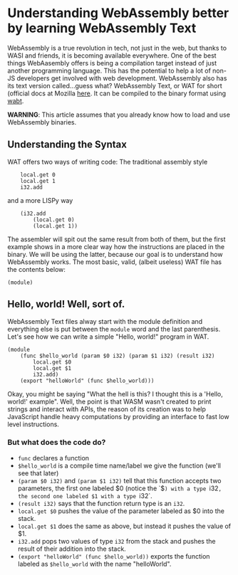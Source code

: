 # Understanding WebAssembly better by learning WebAssembly Text

WebAssembly is a true revolution in tech, not just in the web, but thanks to WASI and friends, it is becoming available everywhere.
One of the best things WebAasembly offers is being a compilation target 
instead of just another programming language. This has the potential to help a lot of non-JS developers 
get involved with web development. WebAssembly also has its text version 
called...guess what? WebAssembly Text, or WAT for short (official docs at Mozilla [here](https://developer.mozilla.org/en-US/docs/WebAssembly/Understanding_the_text_format). It can be compiled to the binary format using [wabt](https://github.com/WebAssembly/wabt).

**WARNING**: This article assumes that you already know how to load and use WebAssembly binaries.

## Understanding the Syntax
WAT offers two ways of writing code:
The traditional assembly style
```wat
	local.get 0
	local.get 1
	i32.add
```
and a more LISPy way
```wat
	(i32.add
		(local.get 0)
		(local.get 1))
```
The assembler will spit out the same result from both of them, but the first
example shows in a more clear way how the instructions are placed in the
binary. We will be using the latter, because our goal is to understand how WebAssembly works.
The most basic, valid, (albeit useless) WAT file has the contents
below:
```wat
(module)
```
## Hello, world! Well, sort of.
WebAssembly Text files alway start with the module definition and everything else is put between the `module` word and the last parenthesis. Let's see how we can write a simple "Hello, world!" program in WAT.
```wat
(module
	(func $hello_world (param $0 i32) (param $1 i32) (result i32)
		local.get $0
		local.get $1
		i32.add)
	(export "helloWorld" (func $hello_world)))
```
Okay, you might be saying "What the hell is this? I thought this is a 'Hello, world!' example".
Well, the point is that WASM wasn't created to print strings and interact with APIs,
the reason of its creation was to help JavaScript handle heavy computations
by providing an interface to fast low level instructions.
### But what does the code do?
 - `func` declares a function
 - `$hello_world` is a compile time name/label we give the function (we'll see that later)
 - `(param $0 i32)` and `(param $1 i32)` tell that this function accepts two parameters, the first one labeled $0 (notice the `$`) with a type `i32`,
 	the second one labeled $1 with a type `i32`.
 - `(result i32)` says that the function return type is an `i32`.
 - `local.get $0` pushes the value of the parameter labeled as $0 into the stack.
 - `local.get $1` does the same as above, but instead it pushes the value of $1.
 - `i32.add` pops two values of type `i32` from the stack and pushes the result of their addition into the stack.
 - `(export "helloWorld" (func $hello_world))` exports the function labeled as `$hello_world` with the name "helloWorld".
